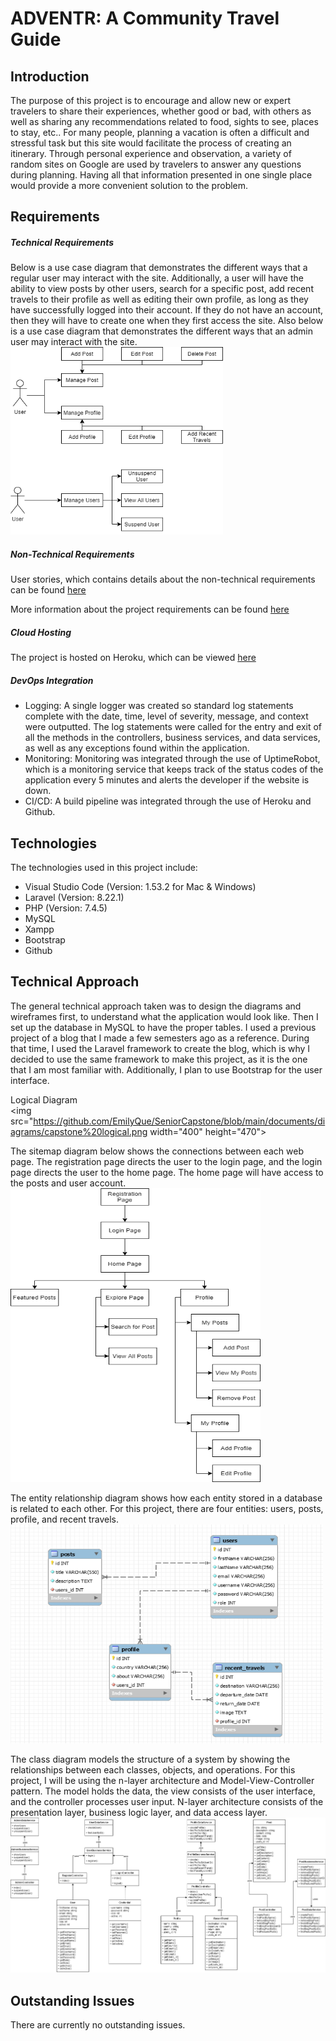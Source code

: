 # ADVENTR: A Community Travel Guide


## Introduction
The purpose of this project is to encourage and allow new or expert travelers to share their experiences, whether good or bad, with others as well as sharing any recommendations related to food, sights to see, places to stay, etc.. For many people, planning a vacation is often a difficult and stressful task but this site would facilitate the process of creating an itinerary. Through personal experience and observation, a variety of random sites on Google are used by travelers to answer any questions during planning. Having all that information presented in one single place would provide a more convenient solution to the problem. 

## Requirements
##### Technical Requirements
Below is a use case diagram that demonstrates the different ways that a regular user may interact with the site. Additionally, a user will have the ability to view posts by other users, search for a specific post, add recent travels to their profile as well as editing their own profile, as long as they have successfully logged into their account. If they do not have an account, then they will have to create one when they first access the site. Also below is a use case diagram that demonstrates the different ways that an admin user may interact with the site.
<img src="https://github.com/EmilyQue/SeniorCapstone/blob/main/documents/diagrams/use%20case%20capstone.png" width="340" height="300">

##### Non-Technical Requirements
User stories, which contains details about the non-technical requirements can be found [here](https://github.com/EmilyQue/SeniorCapstone/blob/main/documents/User%20Stories_Revised.xls)

More information about the project requirements can be found [here](https://github.com/EmilyQue/SeniorCapstone/blob/main/documents/Milestone%206%20Test%20Cases.xls)

##### Cloud Hosting
The project is hosted on Heroku, which can be viewed [here](http://adventr-blog.herokuapp.com/home)

##### DevOps Integration
* Logging: A single logger was created so standard log statements complete with the date, time, level of severity, message, and context were outputted. The log statements were called for the entry and exit of all the methods in the controllers, business services, and data services, as well as any exceptions found within the application.
* Monitoring: Monitoring was integrated through the use of UptimeRobot, which is a monitoring service that keeps track of the status codes of the application every 5 minutes and alerts the developer if the website is down.
* CI/CD: A build pipeline was integrated through the use of Heroku and Github. 

## Technologies
The technologies used in this project include:
* Visual Studio Code (Version: 1.53.2 for Mac & Windows) 
* Laravel (Version: 8.22.1) 
* PHP (Version: 7.4.5) 
* MySQL
* Xampp
* Bootstrap
* Github

## Technical Approach
The general technical approach taken was to design the diagrams and wireframes first, to understand what the application would look like. Then I set up the database in MySQL to have the proper tables. I used a previous project of a blog that I made a few semesters ago as a reference. During that time, I used the Laravel framework to create the blog, which is why I decided to use the same framework to make this project, as it is the one that I am most familiar with. Additionally, I plan to use Bootstrap for the user interface.

Logical Diagram <br/>
<img src="https://github.com/EmilyQue/SeniorCapstone/blob/main/documents/diagrams/capstone%20logical.png width="400" height="470"> 

The sitemap diagram below shows the connections between each web page. The registration page directs the user to the login page, and the login page directs the user to the home page. The home page will have access to the posts and user account. 
<img src="https://github.com/EmilyQue/SeniorCapstone/blob/main/documents/diagrams/capstone%20sitemap.png" width="400" height="470">

The entity relationship diagram shows how each entity stored in a database is related to each other. For this project, there are four entities: users, posts, profile, and recent travels. <br/>
<img src="https://github.com/EmilyQue/SeniorCapstone/blob/main/documents/diagrams/capstone%20er%20diagram.png" width="500" height="350">

The class diagram models the structure of a system by showing the relationships between each classes, objects, and operations. For this project, I will be using the n-layer architecture and Model-View-Controller pattern. The model holds the data, the view consists of the user interface, and the controller processes user input. N-layer architecture consists of the presentation layer, business logic layer, and data access layer.
![class diagram](https://github.com/EmilyQue/SeniorCapstone/blob/main/documents/diagrams/capstone%20classdiagram.png)

## Outstanding Issues
There are currently no outstanding issues.
